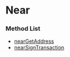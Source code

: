# Near

### Method List

* [nearGetAddress](neargetaddress.md)
* [nearSignTransaction](nearsigntransaction.md)
